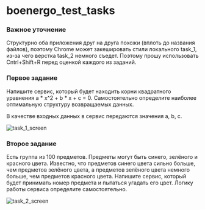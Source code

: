 # boenergo_test_tasks

### Важное уточнение
Структурно оба приложения друг на друга похожи (вплоть до названия файлов), поэтому Chrome может закешировать стили локального task_1, из-за чего верстка task_2 немного съедет. Поэтому прошу использовать Cntrl+Shift+R перед оценкой каждого из заданий. 

### Первое задание

Напишите сервис, который будет находить корни квадратного уравнения a * x^2 + b * x + c = 0. Самостоятельно определите наиболее оптимальную структуру возвращаемых данных.

В качестве входных данных в сервис передаются значения a, b, c.

![task_1_screen](https://user-images.githubusercontent.com/59067994/156048328-4311eb26-4995-4c42-81b8-855862d8095e.png)


### Второе задание

Есть группа из 100 предметов. Предметы могут быть синего, зелёного и красного цвета. Известно, что предметов синего цвета сильно больше, чем предметов зелёного цвета, а предметов зелёного цвета немного больше, чем предметов красного цвета. Напишите сервис, который будет принимать номер предмета и пытаться угадать его цвет. Логику работы сервиса определите самостоятельно.

![task_2_screen](https://user-images.githubusercontent.com/59067994/156048350-10722075-4261-418d-b0b8-6e3c05db74e4.png)
